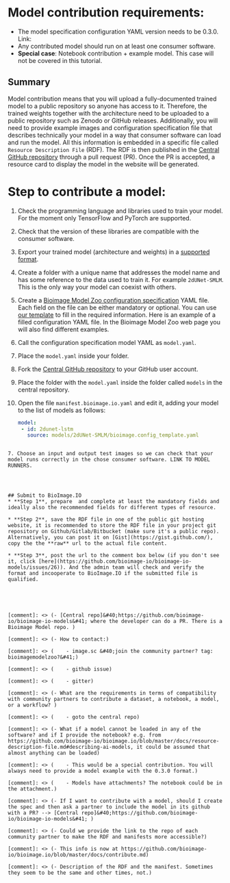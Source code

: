 # Model contribution requirements:

- The model specification configuration YAML version needs to be 0.3.0. Link: 
- Any contributed model should run on at least one consumer software.
- **Special case**: Notebook contribution + example model. This case will not  be covered in this tutorial. 

## Summary

Model contribution means that you will upload a fully-documented trained model to a public repository so anyone has access to it. 
Therefore, the trained weights together with the architecture need to be uploaded to a public repository such as Zenodo or GitHub releases. 
Additionally, you will need to provide example images and configuration specification file that describes technically your model in a way that 
consumer software can load and run the model. All this information is embedded in a specific file called `Resource Description File` (RDF). 
The RDF is then published in the [Central GitHub repository](https://github.com/bioimage-io/bioimage-io-models) through a pull request (PR). 
Once the PR is accepted, a resource card to display the model in the website will be generated.


# Step to contribute a model:
1. Check the programming language and libraries used to train your model. For the moment only TensorFlow and PyTorch are supported.
2. Check that the version of these libraries are compatible with the consumer software.
3. Export your trained model (architecture and weights) in a [supported format](https://github.com/bioimage-io/configuration/blob/master/supported_formats_and_operations.md#weight-formats).
4. Create a folder with a unique name that addresses the model name and has some reference to the data used to train it. For example `2dUNet-SMLM`. This is the only way your model can coexist with others.

5. Create a [Bioimage Model Zoo configuration specification](https://github.com/bioimage-io/configuration/blob/master/README.md) YAML file.
   Each field on the file can be either mandatory or optional. You can use [our template](https://github.com/bioimage-io/bioimage-io-models/pull/55/files#diff-f6c64be5b9d764d0964654908b2ed4495fccc7624e58e9360bfdc6cef169edbe) to fill in the required information. 
   Here is an example of a filled configuration YAML file. In the Bioimage Model Zoo web page you will also find different examples. 
   
6. Call the configuration specification model YAML as `model.yaml`. 
7. Place the `model.yaml` inside your folder. 
9. Fork the [Central GitHub repository](https://github.com/bioimage-io/bioimage-io-models) to your GitHub user account.
10. Place the folder with the `model.yaml` inside the folder called `models` in the central repository.
11. Open the file `manifest.bioimage.io.yaml` and edit it, adding your model to the list of models as follows:
    ```yaml
    model:
     - id: 2dunet-lstm
       source: models/2dUNet-SMLM/bioimage.config_template.yaml       
   ```

7. Choose an input and output test images so we can check that your model runs correctly in the chose consumer software. LINK TO MODEL RUNNERS.




## Submit to BioImage.IO
* **Step 1**, prepare  and complete at least the mandatory fields and ideally also the recommended fields for different types of resource.

* **Step 2**, save the RDF file in one of the public git hosting website, it is recommended to store the RDF file in your project git repository on Github/Gitlab/Bitbucket (make sure it's a public repo). Alternatively, you can post it on [Gist](https://gist.github.com/), copy the the **raw** url to the actual file content.

* **Step 3**, post the url to the comment box below (if you don't see it, click [here](https://github.com/bioimage-io/bioimage-io-models/issues/26)). And the admin team will check and verify the format and incooperate to BioImage.IO if the submitted file is qualified.





[comment]: <> (- [Central repo]&#40;https://github.com/bioimage-io/bioimage-io-models&#41; where the developer can do a PR. There is a Bioimage Model repo. )

[comment]: <> (- How to contact:)

[comment]: <> (    - image.sc &#40;join the community partner? tag: bioimagemodelzoo?&#41;)

[comment]: <> (    - github issue)

[comment]: <> (    - gitter)

[comment]: <> (- What are the requirements in terms of compatibility with community partners to contribute a dataset, a notebook, a model, or a workflow? )

[comment]: <> (    - goto the central repo)

[comment]: <> (- What if a model cannot be loaded in any of the software? and if I provide the notebook? e.g. from https://github.com/bioimage-io/bioimage.io/blob/master/docs/resource-description-file.md#describing-ai-models, it could be assumed that almost anything can be loaded)

[comment]: <> (    - This would be a special contribution. You will always need to provide a model example with the 0.3.0 format.)

[comment]: <> (    - Models have attachments? The notebook could be in the attachment.)

[comment]: <> (- If I want to contribute with a model, should I create the spec and then ask a partner to include the model in its github with a PR? --> [Central repo]&#40;https://github.com/bioimage-io/bioimage-io-models&#41; )

[comment]: <> (- Could we provide the link to the repo of each community partner to make the RDF and manifests more accessible?)

[comment]: <> (- This info is now at https://github.com/bioimage-io/bioimage.io/blob/master/docs/contribute.md)

[comment]: <> (- Description of the RDF and the manifest. Sometimes they seem to be the same and other times, not.)
